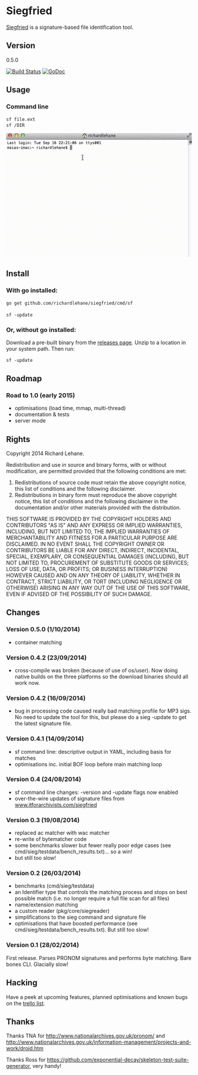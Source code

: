# Siegfried

[Siegfried](http://www.itforarchivists.com/siegfried) is a signature-based file identification tool.

## Version

0.5.0

[![Build Status](https://travis-ci.org/richardlehane/siegfried.png?branch=master)](https://travis-ci.org/richardlehane/siegfried) [![GoDoc](https://godoc.org/github.com/richardlehane/siegfried/pkg/core?status.svg)](https://godoc.org/github.com/richardlehane/siegfried/pkg/core)

## Usage

### Command line

    sf file.ext
    sf /DIR

![Usage](usage.gif)

## Install

### With go installed: 

    go get github.com/richardlehane/siegfried/cmd/sf

    sf -update


### Or, without go installed:

Download a pre-built binary from the [releases page](https://github.com/richardlehane/siegfried/releases). Unzip to a location in your system path. Then run:

	sf -update

## Roadmap

### Road to 1.0 (early 2015)

- optimisations (load time, mmap, multi-thread)
- documentation & tests
- server mode

## Rights

Copyright 2014 Richard Lehane. 

Redistribution and use in source and binary forms, with or without
modification, are permitted provided that the following conditions are met:

1. Redistributions of source code must retain the above copyright notice, this
   list of conditions and the following disclaimer.
2. Redistributions in binary form must reproduce the above copyright notice,
   this list of conditions and the following disclaimer in the documentation
   and/or other materials provided with the distribution.

THIS SOFTWARE IS PROVIDED BY THE COPYRIGHT HOLDERS AND CONTRIBUTORS "AS IS" AND
ANY EXPRESS OR IMPLIED WARRANTIES, INCLUDING, BUT NOT LIMITED TO, THE IMPLIED
WARRANTIES OF MERCHANTABILITY AND FITNESS FOR A PARTICULAR PURPOSE ARE
DISCLAIMED. IN NO EVENT SHALL THE COPYRIGHT OWNER OR CONTRIBUTORS BE LIABLE FOR
ANY DIRECT, INDIRECT, INCIDENTAL, SPECIAL, EXEMPLARY, OR CONSEQUENTIAL DAMAGES
(INCLUDING, BUT NOT LIMITED TO, PROCUREMENT OF SUBSTITUTE GOODS OR SERVICES;
LOSS OF USE, DATA, OR PROFITS; OR BUSINESS INTERRUPTION) HOWEVER CAUSED AND
ON ANY THEORY OF LIABILITY, WHETHER IN CONTRACT, STRICT LIABILITY, OR TORT
(INCLUDING NEGLIGENCE OR OTHERWISE) ARISING IN ANY WAY OUT OF THE USE OF THIS
SOFTWARE, EVEN IF ADVISED OF THE POSSIBILITY OF SUCH DAMAGE.

## Changes
### Version 0.5.0 (1/10/2014)
- container matching

### Version 0.4.2 (23/09/2014)
- cross-compile was broken (because of use of os/user). Now doing native builds on the three platforms so the download binaries should all work now.

### Version 0.4.2 (16/09/2014)
- bug in processing code caused really bad matching profile for MP3 sigs. No need to update the tool for this, but please do a sieg -update to get the latest signature file.

### Version 0.4.1 (14/09/2014)
- sf command line: descriptive output in YAML, including basis for matches
- optimisations inc. initial BOF loop before main matching loop

### Version 0.4 (24/08/2014)
- sf command line changes: -version and -update flags now enabled
- over-the-wire updates of signature files from www.itforarchivists.com/siegfried

### Version 0.3 (19/08/2014)
- replaced ac matcher with wac matcher
- re-write of bytematcher code
- some benchmarks slower but fewer really poor edge cases (see cmd/sieg/testdata/bench_results.txt)... so a win!
- but still too slow!

### Version 0.2 (26/03/2014)

- benchmarks (cmd/sieg/testdata)
- an Identifier type that controls the matching process and stops on best possible match (i.e. no longer require a full file scan for all files)
- name/extension matching
- a custom reader (pkg/core/siegreader)
- simplifications to the sieg command and signature file
- optimisations that have boosted performance (see cmd/sieg/testdata/bench_results.txt). But still too slow!

### Version 0.1 (28/02/2014)

First release. Parses PRONOM signatures and performs byte matching. Bare bones CLI. Glacially slow!

## Hacking

Have a peek at upcoming features, planned optimisations and known bugs on the [trello list](https://trello.com/b/ABXkGk6T/siegfried).

## Thanks

Thanks TNA for http://www.nationalarchives.gov.uk/pronom/ and http://www.nationalarchives.gov.uk/information-management/projects-and-work/droid.htm

Thanks Ross for https://github.com/exponential-decay/skeleton-test-suite-generator, very handy!